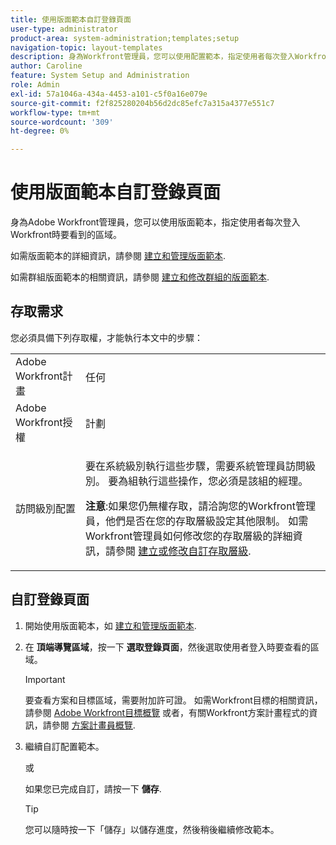 ```yaml
---
title: 使用版面範本自訂登錄頁面
user-type: administrator
product-area: system-administration;templates;setup
navigation-topic: layout-templates
description: 身為Workfront管理員，您可以使用配置範本，指定使用者每次登入Workfront時要看到的區域。
author: Caroline
feature: System Setup and Administration
role: Admin
exl-id: 57a1046a-434a-4453-a101-c5f0a16e079e
source-git-commit: f2f825280204b56d2dc85efc7a315a4377e551c7
workflow-type: tm+mt
source-wordcount: '309'
ht-degree: 0%

---
```


# 使用版面範本自訂登錄頁面

身為Adobe Workfront管理員，您可以使用版面範本，指定使用者每次登入Workfront時要看到的區域。

如需版面範本的詳細資訊，請參閱 [建立和管理版面範本](../../../administration-and-setup/customize-workfront/use-layout-templates/create-and-manage-layout-templates.md).

如需群組版面範本的相關資訊，請參閱 [建立和修改群組的版面範本](../../../administration-and-setup/manage-groups/work-with-group-objects/create-and-modify-a-groups-layout-templates.md).

## 存取需求

您必須具備下列存取權，才能執行本文中的步驟：

<table style="table-layout:auto"> 
 <col> 
 <col> 
 <tbody> 
  <tr> 
   <td role="rowheader">Adobe Workfront計畫</td> 
   <td>任何</td> 
  </tr> 
  <tr> 
   <td role="rowheader">Adobe Workfront授權</td> 
   <td>計劃</td> 
  </tr> 
  <tr> 
   <td role="rowheader">訪問級別配置</td> 
   <td> <p>要在系統級別執行這些步驟，需要系統管理員訪問級別。
要為組執行這些操作，您必須是該組的經理。</p> <p><b>注意</b>:如果您仍無權存取，請洽詢您的Workfront管理員，他們是否在您的存取層級設定其他限制。 如需Workfront管理員如何修改您的存取層級的詳細資訊，請參閱 <a href="../../../administration-and-setup/add-users/configure-and-grant-access/create-modify-access-levels.md" class="MCXref xref">建立或修改自訂存取層級</a>.</p> </td> 
  </tr> 
 </tbody> 
</table>

## 自訂登錄頁面

1. 開始使用版面範本，如 [建立和管理版面範本](../../../administration-and-setup/customize-workfront/use-layout-templates/create-and-manage-layout-templates.md).
1. 在 **頂端導覽區域**，按一下 **選取登錄頁面**，然後選取使用者登入時要查看的區域。

   >[!IMPORTANT]
   >
   >要查看方案和目標區域，需要附加許可證。 如需Workfront目標的相關資訊，請參閱 [Adobe Workfront目標概覽](https://one.workfront.com/s/document-item?bundleId=the-new-workfront-experience&amp;topicId=Content%2FWorkfront_Goals%2FGoal_management%2Fwf-goals-overview.htm&amp;_LANG=en) 或者，有關Workfront方案計畫程式的資訊，請參閱 [方案計畫員概覽](../../../scenario-planner/scenario-planner-overview.md).

1. 繼續自訂配置範本。

   或

   如果您已完成自訂，請按一下 **儲存**.

   >[!TIP]
   >
   >您可以隨時按一下「儲存」以儲存進度，然後稍後繼續修改範本。
